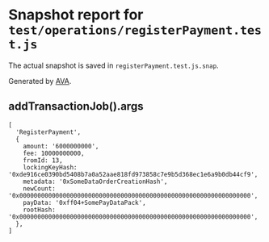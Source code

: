 # Snapshot report for `test/operations/registerPayment.test.js`

The actual snapshot is saved in `registerPayment.test.js.snap`.

Generated by [AVA](https://ava.li).

## addTransactionJob().args

    [
      'RegisterPayment',
      {
        amount: '6000000000',
        fee: 10000000000,
        fromId: 13,
        lockingKeyHash: '0xde916ce0390bd5408b7a0a52aae818fd973858c7e9b5d368ec1e6a9b0db44cf9',
        metadata: '0xSomeDataOrderCreationHash',
        newCount: '0x0000000000000000000000000000000000000000000000000000000000000000',
        payData: '0xff04+SomePayDataPack',
        rootHash: '0x0000000000000000000000000000000000000000000000000000000000000000',
      },
    ]
